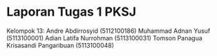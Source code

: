 # Laporan Tugas 1 PKSJ

Kelompok 13:
Andre Abdirrosyid (5112100186)
Muhammad Adnan Yusuf (5113100001)
Adian Latifa Nurrohman (5113100031)
Tomson Panagua Krisasandi Pangaribuan (5113100048)
